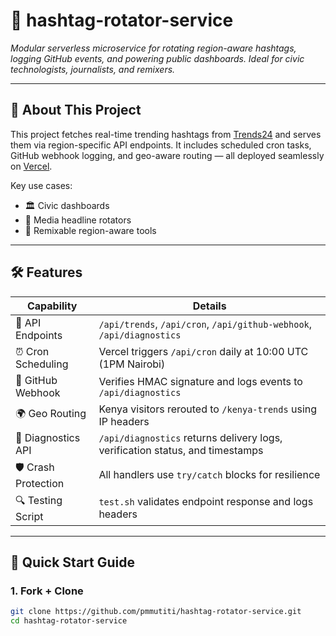 # 📡 hashtag-rotator-service

_Modular serverless microservice for rotating region-aware hashtags, logging GitHub events, and powering public dashboards. Ideal for civic technologists, journalists, and remixers._

---

## 🧠 About This Project

This project fetches real-time trending hashtags from [Trends24](https://trends24.in) and serves them via region-specific API endpoints. It includes scheduled cron tasks, GitHub webhook logging, and geo-aware routing — all deployed seamlessly on [Vercel](https://vercel.com).

Key use cases:
- 🏛️ Civic dashboards
- 📰 Media headline rotators
- 🧩 Remixable region-aware tools

---

## 🛠️ Features

| Capability             | Details                                                                 |
|------------------------|-------------------------------------------------------------------------|
| 💬 API Endpoints       | `/api/trends`, `/api/cron`, `/api/github-webhook`, `/api/diagnostics`   |
| ⏰ Cron Scheduling      | Vercel triggers `/api/cron` daily at 10:00 UTC (1PM Nairobi)             |
| 📡 GitHub Webhook      | Verifies HMAC signature and logs events to `/api/diagnostics`           |
| 🌍 Geo Routing          | Kenya visitors rerouted to `/kenya-trends` using IP headers             |
| 🧪 Diagnostics API      | `/api/diagnostics` returns delivery logs, verification status, and timestamps |
| 🛡️ Crash Protection     | All handlers use `try/catch` blocks for resilience                      |
| 🔍 Testing Script       | `test.sh` validates endpoint response and logs headers                  |

---

## 🚀 Quick Start Guide

### 1. Fork + Clone

```bash
git clone https://github.com/pmmutiti/hashtag-rotator-service.git
cd hashtag-rotator-service
